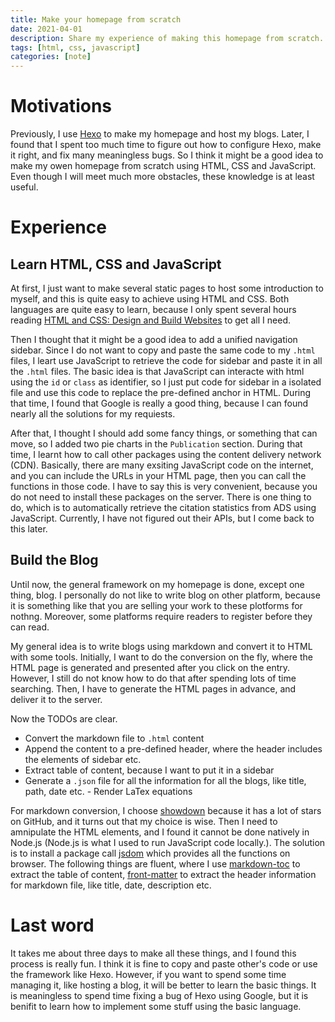 ```yaml
---
title: Make your homepage from scratch
date: 2021-04-01
description: Share my experience of making this homepage from scratch.
tags: [html, css, javascript]
categories: [note]
---
```


# Motivations

Previously, I use [Hexo](https://hexo.io/) to make my homepage and host my
blogs. Later, I found that I spent too much time to figure out how to configure
Hexo, make it right, and fix many meaningless bugs. So I think it might be a
good idea to make my owen homepage from scratch using HTML, CSS and JavaScript.
Even though I will meet much more obstacles, these knowledge is at least useful.

# Experience

## Learn HTML, CSS and JavaScript

At first, I just want to make several static pages to host some introduction to
myself, and this is quite easy to achieve using HTML and CSS. Both languages are
quite easy to learn, because I only spent several hours reading
[HTML and CSS: Design and Build Websites](https://www.amazon.com/HTML-CSS-Design-Build-Websites/dp/1118008189/ref=sr_1_3?dchild=1&keywords=html+css&qid=1617297625&sr=8-3)
to get all I need.

Then I thought that it might be a good idea to add a unified navigation sidebar.
Since I do not want to copy and paste the same code to my `.html` files, I leart
use JavaScript to retrieve the code for sidebar and paste it in all the `.html`
files. The basic idea is that JavaScript can interacte with html using the `id`
or `class` as identifier, so I just put code for sidebar in a isolated file and
use this code to replace the pre-defined anchor in HTML. During that time, I
found that Google is really a good thing, because I can found nearly all the
solutions for my requiests.

After that, I thought I should add some fancy things, or something that can
move, so I added two pie charts in the `Publication` section. During that time,
I learnt how to call other packages using the content delivery network (CDN).
Basically, there are many exsiting JavaScript code on the internet, and you can
include the URLs in your HTML page, then you can call the functions in those
code. I have to say this is very convenient, because you do not need to install
these packages on the server. There is one thing to do, which is to
automatically retrieve the citation statistics from ADS using JavaScript.
Currently, I have not figured out their APIs, but I come back to this later.

## Build the Blog

Until now, the general framework on my homepage is done, except one thing, blog.
I personally do not like to write blog on other platform, because it is
something like that you are selling your work to these plotforms for nothng.
Moreover, some platforms require readers to register before they can read.

My general idea is to write blogs using markdown and convert it to HTML with
some tools. Initially, I want to do the conversion on the fly, where the HTML
page is generated and presented after you click on the entry. However, I still
do not know how to do that after spending lots of time searching. Then, I have
to generate the HTML pages in advance, and deliver it to the server.

Now the TODOs are clear.

-   Convert the markdown file to `.html` content
-   Append the content to a pre-defined header, where the header includes the
    elements of sidebar etc.
-   Extract table of content, because I want to put it in a sidebar
-   Generate a `.json` file for all the information for all the blogs, like
    title, path, date etc. - Render LaTex equations

For markdown conversion, I choose
[showdown](https://github.com/showdownjs/showdown) because it has a lot of stars
on GitHub, and it turns out that my choice is wise. Then I need to amnipulate
the HTML elements, and I found it cannot be done natively in Node.js (Node.js is
what I used to run JavaScript code locally.). The solution is to install a
package call [jsdom](https://github.com/jsdom/jsdom) which provides all the
functions on browser. The following things are fluent, where I use
[markdown-toc](https://github.com/jonschlinkert/markdown-toc) to extract the
table of content, [front-matter](https://github.com/jxson/front-matter) to
extract the header information for markdown file, like title, date, description
etc.

# Last word

It takes me about three days to make all these things, and I found this process
is really fun. I think it is fine to copy and paste other's code or use the
framework like Hexo. However, if you want to spend some time managing it, like
hosting a blog, it will be better to learn the basic things. It is meaningless
to spend time fixing a bug of Hexo using Google, but it is benifit to learn how
to implement some stuff using the basic language.
